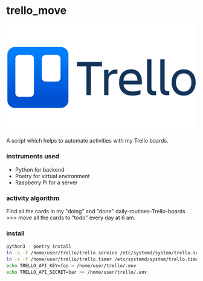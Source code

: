 # trello_move

![logo](https://github.com/Shigerman/trello_move/raw/main/trello.jpg)

A script which helps to automate activities with my Trello boards.

### instruments used
* Python for backend
* Poetry for virtual environment
* Raspberry Pi for a server

### activity algorithm
Find all the cards in my "doing" and "done" daily-routines-Trello-boards >>>
move all the cards to "todo" every day at 6 am.

### install
```sh
python3 - poetry install
ln -s -f /home/user/trello/trello.service /etc/systemd/system/trello.service
ln -s -f /home/user/trello/trello.timer /etc/systemd/system/trello.timer
echo TRELLO_API_KEY=foo > /home/user/trello/.env
echo TRELLO_API_SECRET=bar >> /home/user/trello/.env
```
